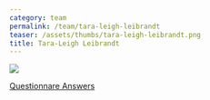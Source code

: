 ```yaml
---
category: team
permalink: /team/tara-leigh-leibrandt
teaser: /assets/thumbs/tara-leigh-leibrandt.png
title: Tara-Leigh Leibrandt
---
```


<img src="/assets/img/tara-leigh-leibrandt.jpg" />

[Questionnare Answers](https://drive.google.com/open?id=1VmmqhLqopB28kweXIFwTg-4SRkGg5ou1dvKWaYRHDPA)
